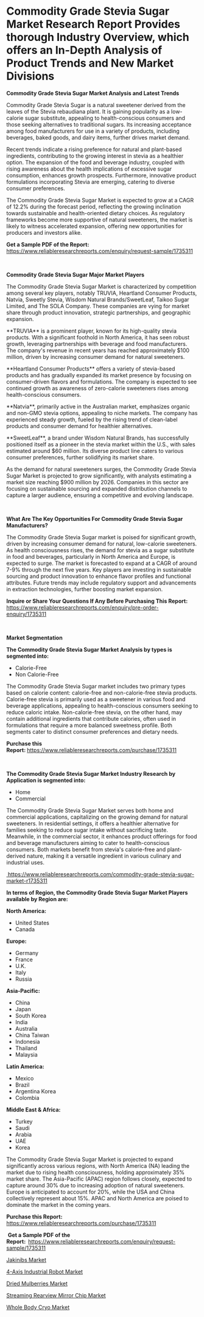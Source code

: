 <p><h1>Commodity Grade Stevia Sugar Market Research Report Provides thorough Industry Overview, which offers an In-Depth Analysis of Product Trends and New Market Divisions</h1></p><p><strong>Commodity Grade Stevia Sugar Market Analysis and Latest Trends</strong></p>
<p><p>Commodity Grade Stevia Sugar is a natural sweetener derived from the leaves of the Stevia rebaudiana plant. It is gaining popularity as a low-calorie sugar substitute, appealing to health-conscious consumers and those seeking alternatives to traditional sugars. Its increasing acceptance among food manufacturers for use in a variety of products, including beverages, baked goods, and dairy items, further drives market demand. </p><p>Recent trends indicate a rising preference for natural and plant-based ingredients, contributing to the growing interest in stevia as a healthier option. The expansion of the food and beverage industry, coupled with rising awareness about the health implications of excessive sugar consumption, enhances growth prospects. Furthermore, innovative product formulations incorporating Stevia are emerging, catering to diverse consumer preferences. </p><p>The Commodity Grade Stevia Sugar Market is expected to grow at a CAGR of 12.2% during the forecast period, reflecting the growing inclination towards sustainable and health-oriented dietary choices. As regulatory frameworks become more supportive of natural sweeteners, the market is likely to witness accelerated expansion, offering new opportunities for producers and investors alike.</p></p>
<p><strong>Get a Sample PDF of the Report:&nbsp;</strong> <a href="https://www.reliableresearchreports.com/enquiry/request-sample/1735311?utm_campaign=28&utm_medium=2&utm_source=Github&utm_content=ia&utm_term=08102024&utm_id=commodity-grade-stevia-sugar">https://www.reliableresearchreports.com/enquiry/request-sample/1735311</a></p>
<p>&nbsp;</p>
<p><strong>Commodity Grade Stevia Sugar Major Market Players</strong></p>
<p><p>The Commodity Grade Stevia Sugar Market is characterized by competition among several key players, notably TRUVIA, Heartland Consumer Products, Natvia, Sweetly Stevia, Wisdom Natural Brands/SweetLeaf, Taikoo Sugar Limited, and The SOLA Company. These companies are vying for market share through product innovation, strategic partnerships, and geographic expansion.</p><p>**TRUVIA** is a prominent player, known for its high-quality stevia products. With a significant foothold in North America, it has seen robust growth, leveraging partnerships with beverage and food manufacturers. The company's revenue in recent years has reached approximately $100 million, driven by increasing consumer demand for natural sweeteners.</p><p>**Heartland Consumer Products** offers a variety of stevia-based products and has gradually expanded its market presence by focusing on consumer-driven flavors and formulations. The company is expected to see continued growth as awareness of zero-calorie sweeteners rises among health-conscious consumers.</p><p>**Natvia**, primarily active in the Australian market, emphasizes organic and non-GMO stevia options, appealing to niche markets. The company has experienced steady growth, fueled by the rising trend of clean-label products and consumer demand for healthier alternatives.</p><p>**SweetLeaf**, a brand under Wisdom Natural Brands, has successfully positioned itself as a pioneer in the stevia market within the U.S., with sales estimated around $60 million. Its diverse product line caters to various consumer preferences, further solidifying its market share.</p><p>As the demand for natural sweeteners surges, the Commodity Grade Stevia Sugar Market is projected to grow significantly, with analysts estimating a market size reaching $900 million by 2026. Companies in this sector are focusing on sustainable sourcing and expanded distribution channels to capture a larger audience, ensuring a competitive and evolving landscape.</p></p>
<p>&nbsp;</p>
<p><strong>What Are The Key Opportunities For Commodity Grade Stevia Sugar Manufacturers?</strong></p>
<p><p>The Commodity Grade Stevia Sugar market is poised for significant growth, driven by increasing consumer demand for natural, low-calorie sweeteners. As health consciousness rises, the demand for stevia as a sugar substitute in food and beverages, particularly in North America and Europe, is expected to surge. The market is forecasted to expand at a CAGR of around 7-9% through the next five years. Key players are investing in sustainable sourcing and product innovation to enhance flavor profiles and functional attributes. Future trends may include regulatory support and advancements in extraction technologies, further boosting market expansion.</p></p>
<p><strong>Inquire or Share Your Questions If Any Before Purchasing This Report:</strong> <a href="https://www.reliableresearchreports.com/enquiry/pre-order-enquiry/1735311?utm_campaign=28&utm_medium=2&utm_source=Github&utm_content=ia&utm_term=08102024&utm_id=commodity-grade-stevia-sugar">https://www.reliableresearchreports.com/enquiry/pre-order-enquiry/1735311</a></p>
<p>&nbsp;</p>
<p><strong>Market Segmentation</strong></p>
<p><strong>The Commodity Grade Stevia Sugar Market Analysis by types is segmented into:</strong></p>
<p><ul><li>Calorie-Free</li><li>Non Calorie-Free</li></ul></p>
<p><p>The Commodity Grade Stevia Sugar market includes two primary types based on calorie content: calorie-free and non-calorie-free stevia products. Calorie-free stevia is primarily used as a sweetener in various food and beverage applications, appealing to health-conscious consumers seeking to reduce caloric intake. Non-calorie-free stevia, on the other hand, may contain additional ingredients that contribute calories, often used in formulations that require a more balanced sweetness profile. Both segments cater to distinct consumer preferences and dietary needs.</p></p>
<p><strong>Purchase this Report:&nbsp;</strong><a href="https://www.reliableresearchreports.com/purchase/1735311?utm_campaign=28&utm_medium=2&utm_source=Github&utm_content=ia&utm_term=08102024&utm_id=commodity-grade-stevia-sugar">https://www.reliableresearchreports.com/purchase/1735311</a></p>
<p>&nbsp;</p>
<p><strong>The Commodity Grade Stevia Sugar Market Industry Research by Application is segmented into:</strong></p>
<p><ul><li>Home</li><li>Commercial</li></ul></p>
<p><p>The Commodity Grade Stevia Sugar Market serves both home and commercial applications, capitalizing on the growing demand for natural sweeteners. In residential settings, it offers a healthier alternative for families seeking to reduce sugar intake without sacrificing taste. Meanwhile, in the commercial sector, it enhances product offerings for food and beverage manufacturers aiming to cater to health-conscious consumers. Both markets benefit from stevia's calorie-free and plant-derived nature, making it a versatile ingredient in various culinary and industrial uses.</p></p>
<p><a href="https://www.reliableresearchreports.com/commodity-grade-stevia-sugar-market-r1735311?utm_campaign=28&utm_medium=2&utm_source=Github&utm_content=ia&utm_term=08102024&utm_id=commodity-grade-stevia-sugar">&nbsp;https://www.reliableresearchreports.com/commodity-grade-stevia-sugar-market-r1735311</a></p>
<p><strong>In terms of Region, the Commodity Grade Stevia Sugar Market Players available by Region are:</strong></p>
<p>
    <p> <strong> North America: </strong>
        <ul>
            <li>United States</li>
            <li>Canada</li>
        </ul>
        </p> 
    <p> <strong> Europe: </strong>
        <ul>
            <li>Germany</li>
            <li>France</li>
            <li>U.K.</li>
            <li>Italy</li>
            <li>Russia</li>
        </ul>
        </p> 
    <p> <strong> Asia-Pacific: </strong>
        <ul>
            <li>China</li>
            <li>Japan</li>
            <li>South Korea</li>
            <li>India</li>
            <li>Australia</li>
            <li>China Taiwan</li>
            <li>Indonesia</li>
            <li>Thailand</li>
            <li>Malaysia</li>
        </ul>
        </p> 
    <p> <strong> Latin America: </strong>
        <ul>
            <li>Mexico</li>
            <li>Brazil</li>
            <li>Argentina Korea</li>
            <li>Colombia</li>
        </ul>
        </p> 
    <p> <strong> Middle East & Africa: </strong>
        <ul>
            <li>Turkey</li>
            <li>Saudi</li>
            <li>Arabia</li>
            <li>UAE</li>
            <li>Korea</li>
        </ul>
    </p>
    </p>
<p><p>The Commodity Grade Stevia Sugar Market is projected to expand significantly across various regions, with North America (NA) leading the market due to rising health consciousness, holding approximately 35% market share. The Asia-Pacific (APAC) region follows closely, expected to capture around 30% due to increasing adoption of natural sweeteners. Europe is anticipated to account for 20%, while the USA and China collectively represent about 15%. APAC and North America are poised to dominate the market in the coming years.</p></p>
<p><strong>Purchase this Report: </strong><a href="https://www.reliableresearchreports.com/purchase/1735311?utm_campaign=28&utm_medium=2&utm_source=Github&utm_content=ia&utm_term=08102024&utm_id=commodity-grade-stevia-sugar">https://www.reliableresearchreports.com/purchase/1735311</a></p>
<p>&nbsp;<strong>Get a Sample PDF of the Report:&nbsp;&nbsp;</strong><a href="https://www.reliableresearchreports.com/enquiry/request-sample/1735311?utm_campaign=28&utm_medium=2&utm_source=Github&utm_content=ia&utm_term=08102024&utm_id=commodity-grade-stevia-sugar">https://www.reliableresearchreports.com/enquiry/request-sample/1735311</a></p>
<p><strong></strong></p>
<p><p><a href="https://www.linkedin.com/pulse/jakinibs-market-overview-regional-outlook-competitive-strategies-tfyee?utm_campaign=28&utm_medium=2&utm_source=Github&utm_content=ia&utm_term=08102024&utm_id=commodity-grade-stevia-sugar">Jakinibs Market</a></p><p><a href="https://github.com/RuthLucas64/Market-Research-Report-List-1/blob/main/4-axis-industrial-robot-market.md?utm_campaign=28&utm_medium=2&utm_source=Github&utm_content=ia&utm_term=08102024&utm_id=commodity-grade-stevia-sugar">4-Axis Industrial Robot Market</a></p><p><a href="https://issuu.com/reportprime-2/docs/dried-mulberries-market-size-2030.p_891057936e5e65?utm_campaign=28&utm_medium=2&utm_source=Github&utm_content=ia&utm_term=08102024&utm_id=commodity-grade-stevia-sugar">Dried Mulberries Market</a></p><p><a href="https://github.com/LilianFaulkner65/Market-Research-Report-List-1/blob/main/streaming-rearview-mirror-chip-market.md?utm_campaign=28&utm_medium=2&utm_source=Github&utm_content=ia&utm_term=08102024&utm_id=commodity-grade-stevia-sugar">Streaming Rearview Mirror Chip Market</a></p><p><a href="https://www.linkedin.com/pulse/whole-body-cryo-market-essentials-key-players-demand-zk7hc?utm_campaign=28&utm_medium=2&utm_source=Github&utm_content=ia&utm_term=08102024&utm_id=commodity-grade-stevia-sugar">Whole Body Cryo Market</a></p></p>